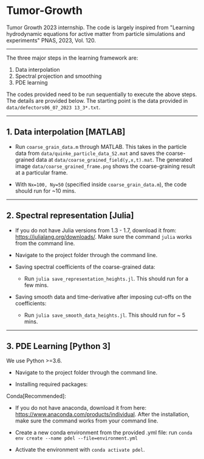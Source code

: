 # Tumor-Growth
Tumor Growth 2023 internship. The code is largely inspired from "Learning hydrodynamic equations for active matter from particle simulations and experiments" PNAS, 2023, Vol. 120.

---
The three major steps in the learning framework are: 

1. Data interpolation
2. Spectral projection and smoothing 
3. PDE learning 

The codes provided need to be run sequentially to execute the above steps. The details are provided below. The starting point is the data provided in `data/defectors06_07_2023 13_3*.txt`. 

---
## 1. Data interpolation [MATLAB] 

- Run `coarse_grain_data.m` through MATLAB. This takes in the particle data from `data/quinke_particle_data_S2.mat` and saves the coarse-grained data at `data/coarse_grained_field(y,x,t).mat`. The generated image `data/coarse_grained_frame.png` shows the coarse-graining result at a particular frame. 

- With `Nx=100, Ny=50` (specified inside `coarse_grain_data.m`), the code should run for ~10 mins.

---
## 2. Spectral representation [Julia] 

- If you do not have Julia versions from 1.3 - 1.7, download it from: https://julialang.org/downloads/. Make sure the command `julia` works from the command line.

- Navigate to the project folder through the command line. 

- Saving spectral coefficients of the coarse-grained data: 
    - Run `julia save_representation_heights.jl`. This should run for a few mins.

- Saving smooth data and time-derivative after imposing cut-offs on the coefficients:
    - Run `julia save_smooth_data_heights.jl`. This should run for ~ 5 mins.

---
## 3. PDE Learning [Python 3]

We use Python >=3.6.

- Navigate to the project folder through the command line. 

- Installing required packages:

Conda[Recommended]: 
- If you do not have anaconda, download it from here: https://www.anaconda.com/products/individual. After the installation, make sure the command <conda list> works from your command line. 
- Create a new conda environment from the provided .yml file: run 
    `conda env create --name pdel --file=environment.yml`

- Activate the environment with `conda activate pdel`. 
